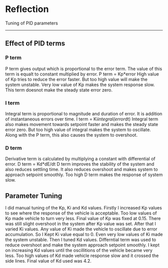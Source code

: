 # Reflection
Tuning of PID parameters

---

## Effect of PID terms

### P term
P term gives output which is proportional to the error term. The value of this term is equalt to constant multiplied by error. 
P term = Kp*error
High value of Kp tries to reduce the error faster. But too high value will make the system unstable. Very low value of Kp makes the system response slow. This term doesnot make the steady state error zero. 

### I term
Integral term is proportional to magnitude and duration of error. It is addition of instantaneous errors over time. 
I term = Ki*integral(error*dt)
Integral term also makes movement towards setpoint faster and makes the steady state error zero. But too high value of integral makes the system to oscillate. Along with the P term, this also causes the system to overshoot. 

### D term
Derivative term is calculated by multiplying a constant with differential of error. 
D term = Kd*dE/dt
D term improves the stability of the system and also reduces settling time. It also reduces overshoot and makes system to approach setpoint smoothly. Too high D term makes the response of system slow. 


## Parameter Tuning 
I did manual tuning of the Kp, Ki and Kd values. Firstly I increased Kp values to see where the response of the vehicle is acceptable. Too low values of Kp made vehicle to turn very less. Final value of Kp was fixed at 0.15. There was still slight overshoot in the system after Kp value was set. 
After that I varied Ki values. Any value of Ki made the vehicle to oscillate due to error accumulation. So I Kept Ki value equal to 0. Even very low values of Ki made the system unstable. 
Then I tuned Kd values. Differntial term was used to reduce overshoot and make the system approach setpoint smoothly. I kept on increasing Kd values until the oscillitions of the vehicle became very less. Too high values of Kd made vehicle response slow and it crossed the side lines. Final value of Kd used was 4.2.


























